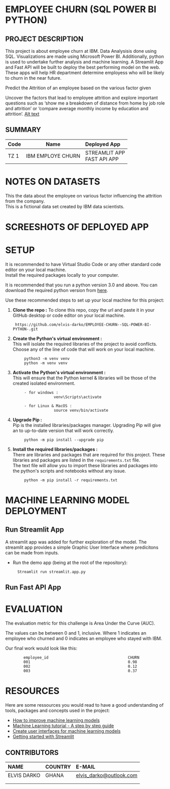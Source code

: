 # EMPLOYEE CHURN (SQL POWER BI PYTHON)

## PROJECT DESCRIPTION
This project is about employee churn at IBM. Data Analysisis done using SQL. Visualizations are made using Microsoft Power BI. Additionally, python is used to undertake further analysis and machine learning. A Streamlit App and Fast API will be built to deploy the best performing model on the web. These apps will help HR department determine employess who will be likely to churn in the near future.


Predict the Attrition of an employee based on the various factor given

Uncover the factors that lead to employee attrition and explore important questions such as ‘show me a breakdown of distance from home by job role and attrition’ or ‘compare average monthly income by education and attrition’.
[Alt text](https://github.com/elvis-darko/EMPLOYEE-CHURN--SQL-POWER-BI-PYTHON-/raw/main/Assets/images/ibm.jpeg)

## SUMMARY
| Code      | Name        |   Deployed App |
|-----------|-------------|:------|
|TZ 1       | IBM EMPLOYE CHURN  | STREAMLIT APP<br />FAST API APP|



# NOTES ON DATASETS
This the data about the employee on various factor influencing the attrition from the company.
<br />
 This is a fictional data set created by IBM data scientists.

# SCREESHOTS OF DEPLOYED APP


# SETUP
It is recommended to have Virtual Studio Code or any other standard code editor on your local machine.<br />Install the required packages locally to your computer.

It is recommended that you run a python version 3.0 and above. 
You can download the required python version from [here](https://www.python.org/downloads/).

Use these recommended steps to set up your local machine for this project:

1. **Clone the repo :** To clone this repo, copy the url and paste it in your GitHub desktop or code editor on your local machine.
        
        https://github.com/elvis-darko/EMPLOYEE-CHURN--SQL-POWER-BI-PYTHON-.git

1. **Create the Python's virtual environment :** <br />This will isolate the required libraries of the project to avoid conflicts.<br />Choose any of the line of code that will work on your local machine.

            python3 -m venv venv
            python -m venv venv


2. **Activate the Python's virtual environment :**<br />This will ensure that the Python kernel & libraries will be those of the created isolated environment.

            - for windows : 
                         venv\Scripts\activate

            - for Linux & MacOS :
                         source venv/bin/activate


3. **Upgrade Pip :**<br />Pip is the installed libraries/packages manager. Upgrading Pip will give an to up-to-date version that will work correctly.

            python -m pip install --upgrade pip


4. **Install the required libraries/packages :**<br />There are libraries and packages that are required for this project. These libraries and packages are listed in the `requirements.txt` file.<br />The text file will allow you to import these libraries and packages into the python's scripts and notebooks without any issue.

            python -m pip install -r requirements.txt 

# MACHINE LEARNING MODEL DEPLOYMENT
## Run Streamlit App
A streamlit app was added for further exploration of the model. The streamlit app provides a simple Graphic User Interface where predicitons can be made from inputs.

- Run the demo app (being at the root of the repository):
        
        Streamlit run streamlit.app.py

## Run Fast API App

# EVALUATION
The evaluation metric for this challenge is Area Under the Curve (AUC).

The values can be between 0 and 1, inclusive. Where 1 indicates an employee who churned and 0 indicates an employee who stayed with IBM.

Our final work would look like this:

            employee_id                                   CHURN
            001                                           0.98
            002                                           0.12
            003                                           0.37


# RESOURCES
Here are some ressources you would read to have a good understanding of tools, packages and concepts used in the project:
- [How to improve machine learning models](https://neptune.ai/blog/improving-ml-model-performance)
- [Machine Learning tutorial - A step by step guide](https://github.com/eaedk/Machine-Learning-Tutorials/blob/main/ML_Step_By_Step_Guide.ipynb)
- [Create user interfaces for machine learning models](https://www.youtube.com/watch?v=RiCQzBluTxU)
- [Getting started with Streamlit](https://docs.streamlit.io/library/get-started)


## CONTRIBUTORS
| NAME  |   COUNTRY |   E-MAIL  |
|:------|:----------|:----------|
|ELVIS DARKO|GHANA|elvis_darko@outlook.com|
|           |       |           |
|           |       |           |


